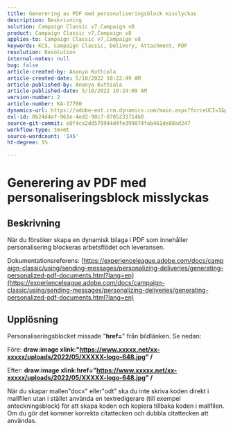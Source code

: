 ```yaml
---
title: Generering av PDF med personaliseringsblock misslyckas
description: Beskrivning
solution: Campaign Classic v7,Campaign v8
product: Campaign Classic v7,Campaign v8
applies-to: Campaign Classic v7,Campaign v8
keywords: KCS, Campaign Classic, Delivery, Attachment, PDF
resolution: Resolution
internal-notes: null
bug: false
article-created-by: Ananya Kuthiala
article-created-date: 5/10/2022 10:22:49 AM
article-published-by: Ananya Kuthiala
article-published-date: 5/10/2022 10:24:09 AM
version-number: 2
article-number: KA-17700
dynamics-url: https://adobe-ent.crm.dynamics.com/main.aspx?forceUCI=1&pagetype=entityrecord&etn=knowledgearticle&id=093ce123-4bd0-ec11-a7b5-0022480a8e40
exl-id: 0b24d4af-961e-4ed2-98c7-0705233714b0
source-git-commit: e8f4ca2dd578944d4fe399074fab461de88ad247
workflow-type: tm+mt
source-wordcount: '145'
ht-degree: 1%

---
```


# Generering av PDF med personaliseringsblock misslyckas

## Beskrivning


När du försöker skapa en dynamisk bilaga i PDF som innehåller personalisering blockeras arbetsflödet och leveransen.

Dokumentationsreferens: [https://experienceleague.adobe.com/docs/campaign-classic/using/sending-messages/personalizing-deliveries/generating-personalized-pdf-documents.html?lang=en](https://experienceleague.adobe.com/docs/campaign-classic/using/sending-messages/personalizing-deliveries/generating-personalized-pdf-documents.html?lang=en)


## Upplösning


Personaliseringsblocket missade &quot;<b>href=</b>&quot; från bildlänken. Se nedan:

Före:
<b>draw:image xlink:&quot;https://www.xxxxx.net/xx-xxxxx/uploads/2022/05/XXXXX-logo-648.jpg&quot; /</b>

Efter:
<b>draw:image xlink:href=&quot;https://www.xxxxx.net/xx-xxxxx/uploads/2022/05/XXXXX-logo-648.jpg&quot; /</b>

När du skapar mallen&quot;docx&quot; eller&quot;odt&quot; ska du inte skriva koden direkt i mallfilen utan i stället använda en textredigerare (till exempel anteckningsblock) för att skapa koden och kopiera tillbaka koden i mallfilen. Om du gör det kommer korrekta citattecken och dubbla citattecken att användas.
